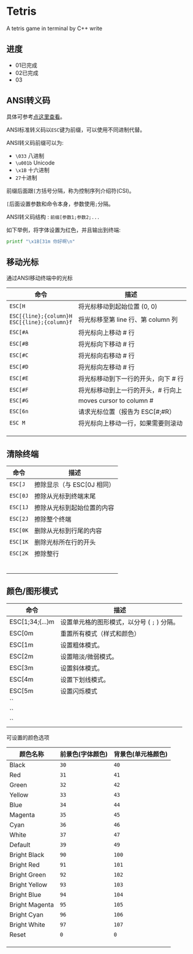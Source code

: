 # Tetris

A tetris game in terminal by C++ write

## 进度
- 01已完成
- 02已完成
- 03

## ANSI转义码

具体可参考[点这里查看](https://gist.github.com/fnky/458719343aabd01cfb17a3a4f7296797)。

ANSI标准转义码以`ESC`键为前缀，可以使用不同进制代替。

ANSI转义码前缀可以为:

- `\033`	八进制
- `\u001b` Unicode
- `\x1B` 十六进制
- `27`十进制

前缀后面跟`[`方括号分隔，称为控制序列介绍符(CSI)。

`[`后面设置参数和命令本身，参数使用`;`分隔。

ANSI转义码结构 : `前缀[参数1;参数2;...`

如下举例，将字体设置为红色，并且输出到终端:

```bash
printf "\x1B[31m 你好啊\n"
```

## 移动光标

通过ANSI移动终端中的光标

| 命令                                             | 描述                                |
| ------------------------------------------------ | ----------------------------------- |
| `ESC[H`                                          | 将光标移动到起始位置 (0, 0)         |
| `ESC[{line};{column}H`<br>`ESC[{line};{column}f` | 将光标移至第 line 行、第 column 列  |
| `ESC[#A`                                         | 将光标向上移动 # 行                 |
| `ESC[#B`                                         | 将光标向下移动 # 行                 |
| `ESC[#C`                                         | 将光标向右移动 # 行                 |
| `ESC[#D`                                         | 将光标向左移动 # 行                 |
| `ESC[#E`                                         | 将光标移动到下一行的开头，向下 # 行 |
| `ESC[#F`                                         | 将光标移动到上一行的开头，# 行向上  |
| `ESC[#G`                                         | moves cursor to column #            |
| `ESC[6n`                                         | 请求光标位置（报告为 ESC[#;#R）     |
| `ESC M`                                          | 将光标向上移动一行，如果需要则滚动  |
|                                                  |                                     |
|                                                  |                                     |
|                                                  |                                     |

## 清除终端

| 命令     | 描述                       |
| -------- | -------------------------- |
| `ESC[J`  | 擦除显示（与 ESC[0J 相同） |
| `ESC[0J` | 擦除从光标到终端末尾       |
| `ESC[1J` | 擦除从光标到起始位置的内容 |
| `ESC[2J` | 擦除整个终端               |
| `ESC[0K` | 删除从光标到行尾的内容     |
| `ESC[1K` | 删除光标所在行的开头       |
| `ESC[2K` | 擦除整行                   |
|          |                            |
|          |                            |
|          |                            |
|          |                            |
|          |                            |
|          |                            |

## 颜色/图形模式

| 命令            | 描述                                        |
| --------------- | ------------------------------------------- |
| ESC[1;34;{...}m | 设置单元格的图形模式，以分号 ( `;` ) 分隔。 |
| ESC[0m          | 重置所有模式（样式和颜色）                  |
| ESC[1m          | 设置粗体模式。                              |
| ESC[2m          | 设置暗淡/微弱模式。                         |
| ESC[3m          | 设置斜体模式。                              |
| ESC[4m          | 设置下划线模式。                            |
| ESC[5m          | 设置闪烁模式                                |
| ``              |                                             |
| ``              |                                             |
| ``              |                                             |

可设置的颜色选项

| 颜色名称       | 前景色(字体颜色) | 背景色(单元格颜色) |
| -------------- | ---------------- | ------------------ |
| Black          | `30`             | `40`               |
| Red            | `31`             | `41`               |
| Green          | `32`             | `42`               |
| Yellow         | `33`             | `43`               |
| Blue           | `34`             | `44`               |
| Magenta        | `35`             | `45`               |
| Cyan           | `36`             | `46`               |
| White          | `37`             | `47`               |
| Default        | `39`             | `49`               |
| Bright Black   | `90`             | `100`              |
| Bright Red     | `91`             | `101`              |
| Bright Green   | `92`             | `102`              |
| Bright Yellow  | `93`             | `103`              |
| Bright Blue    | `94`             | `104`              |
| Bright Magenta | `95`             | `105`              |
| Bright Cyan    | `96`             | `106`              |
| Bright White   | `97`             | `107`              |
| Reset          | `0`              | `0`                |
|                |                  |                    |
|                |                  |                    |
|                |                  |                    |
